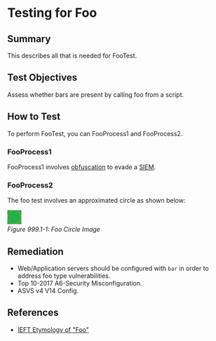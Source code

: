 # Testing for Foo

## Summary

This describes all that is needed for FooTest.

## Test Objectives

Assess whether bars are present by calling foo from a script.

## How to Test

To perform FooTest, you can FooProcess1 and FooProcess2.

### FooProcess1

FooProcess1 involves [obfuscation](https://softwareengineering.stackexchange.com/questions/129296/the-case-for-code-obfuscation) to evade a [SIEM](https://www.splunk.com/en_us/solutions/solution-areas/security-and-fraud/siem-security-information-and-event-management.html).

### FooProcess2

The foo test involves an approximated circle as shown below:

[![Circle](images/foocircle.png "Orange hollow circle over green background")](https://en.wikipedia.org/wiki/Circle)\
*Figure 999.1-1: Foo Circle Image*

## Remediation

- Web/Application servers should be configured with `bar` in order to address foo type vulnerabilities.
- Top 10-2017 A6-Security Misconfiguration.
- ASVS v4 V14 Config.

## References

- [IEFT Etymology of "Foo"](https://www.ietf.org/rfc/rfc3092.txt)
